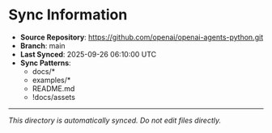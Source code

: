 # Sync Information

- **Source Repository**: https://github.com/openai/openai-agents-python.git
- **Branch**: main
- **Last Synced**: 2025-09-26 06:10:00 UTC
- **Sync Patterns**:
  - docs/*
  - examples/*
  - README.md
  - !docs/assets

---
*This directory is automatically synced. Do not edit files directly.*
